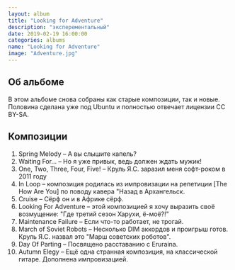 ```yaml
---
layout: album
title: "Looking for Adventure"
description: "эксперементальный"
date: 2019-02-19 16:00:00
categories: albums
name: "Looking for Adventure"
image: "Adventure.jpg"
---
```


## Об альбоме

В этом альбоме снова собраны как старые композиции, так и новые.  
Половина сделана уже под Ubuntu и полностью отвечает лицензии CC BY-SA.  

## Композиции

1. Spring Melody &ndash; А вы слышите капель?
2. Waiting For... &ndash; Но я уже привык, ведь должен ждать мужик!
3. One, Two, Three, Four, Five! &ndash; Круль Я.С. заразил меня софт-роком в 2011 году
4. In Loop &ndash; композиция родилась из импровизации на репетиции [The How Are You] по поводу кавера "Назад в Архангельск.
5. Сruise &ndash; Сёрф он и в Африке сёрф.
6. Looking For Adventure &ndash; этой композицией я хочу выразить своё возмущение: "Где третий сезон Харухи, ё-моё?!"
7. Maintenance Failure &ndash; Если что-то работает, не трогай.
8. March of Soviet Robots &ndash; Несколько DIM аккордов и проигрыш готов. Круль Я.С. назвал это "Марш советских роботов".
9. Day Of Parting &ndash; Посвящено расставанию с Eruraina.
10. Autumn Elegy &ndash; Ещё одна странная композиция, на классической гитаре. Дополнена импровизацией.
